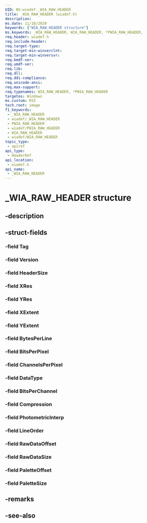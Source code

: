 ```yaml
---
UID: NS:wiadef._WIA_RAW_HEADER
title: _WIA_RAW_HEADER (wiadef.h)
description: 
ms.date: 11/18/2020
keywords: ["WIA_RAW_HEADER structure"]
ms.keywords: _WIA_RAW_HEADER, WIA_RAW_HEADER, *PWIA_RAW_HEADER,
req.header: wiadef.h
req.include-header: 
req.target-type: 
req.target-min-winverclnt: 
req.target-min-winversvr: 
req.kmdf-ver: 
req.umdf-ver: 
req.lib: 
req.dll: 
req.ddi-compliance: 
req.unicode-ansi: 
req.max-support: 
req.typenames: WIA_RAW_HEADER, *PWIA_RAW_HEADER
targetos: Windows
ms.custom: RS5
tech.root: image
f1_keywords:
 - _WIA_RAW_HEADER
 - wiadef/_WIA_RAW_HEADER
 - PWIA_RAW_HEADER
 - wiadef/PWIA_RAW_HEADER
 - WIA_RAW_HEADER
 - wiadef/WIA_RAW_HEADER
topic_type:
 - apiref
api_type:
 - HeaderDef
api_location:
 - wiadef.h
api_name:
 - _WIA_RAW_HEADER
---
```


# _WIA_RAW_HEADER structure

## -description

## -struct-fields

### -field Tag

### -field Version

### -field HeaderSize

### -field XRes

### -field YRes

### -field XExtent

### -field YExtent

### -field BytesPerLine

### -field BitsPerPixel

### -field ChannelsPerPixel

### -field DataType

### -field BitsPerChannel

### -field Compression

### -field PhotometricInterp

### -field LineOrder

### -field RawDataOffset

### -field RawDataSize

### -field PaletteOffset

### -field PaletteSize

## -remarks

## -see-also

